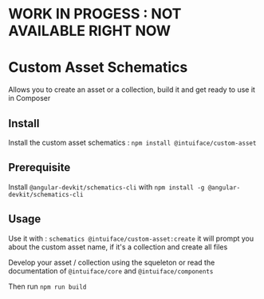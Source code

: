 # WORK IN PROGESS : NOT AVAILABLE RIGHT NOW

# Custom Asset Schematics

Allows you to create an asset or a collection, build it and get ready to use it in Composer

## Install
Install the custom asset schematics : `npm install @intuiface/custom-asset`
    
## Prerequisite
Install `@angular-devkit/schematics-cli` with `npm install -g @angular-devkit/schematics-cli`

## Usage

Use it with : `schematics @intuiface/custom-asset:create`
    it will prompt you about the custom asset name, if it's a collection and create all files

Develop your asset / collection using the squeleton or read the documentation of `@intuiface/core` and `@intuiface/components`

Then run `npm run build`